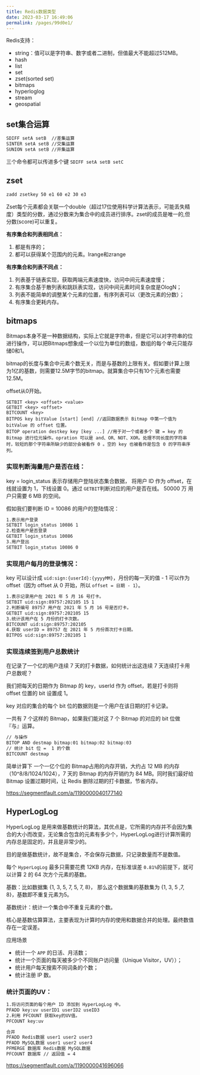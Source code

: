 ```yaml
---
title: Redis数据类型
date: 2023-03-17 16:49:06
permalink: /pages/99d0e1/
---
```


Redis支持：

- string：值可以是字符串、数字或者二进制，但值最大不能超过512MB。
- hash
- list
- set
- zset(sorted set)
- bitmaps
- hyperloglog
- stream
- geospatial



## set集合运算

```sh
SDIFF setA setB  //差集运算
SINTER setA setB //交集运算
SUNION setA setB //并集运算
```

三个命令都可以传进多个键 `SDIFF setA setB setC`

## zset

```sh
zadd zsetkey 50 e1 60 e2 30 e3
```

Zset每个元素都会关联一个double（超过17位使用科学计算法表示，可能丢失精度）类型的分数，通过分数来为集合中的成员进行排序。zset的成员是唯一的,但分数(score)可以重复。



**有序集合和列表相同点：**

1. 都是有序的；
2. 都可以获得某个范围内的元素。lrange和zrange

**有序集合和列表不同点：**

1. 列表基于链表实现，获取两端元素速度快，访问中间元素速度慢；
2. 有序集合基于散列表和跳跃表实现，访问中间元素时间复杂度是OlogN；
3. 列表不能简单的调整某个元素的位置，有序列表可以（更改元素的分数）；
4. 有序集合更耗内存。

## bitmaps

Bitmaps本身不是一种数据结构，实际上它就是字符串，但是它可以对字符串的位进行操作，可以把Bitmaps想象成一个以位为单位的数组，数组的每个单元只能存储0和1。

bitmap的长度与集合中元素个数无关，而是与基数的上限有关。假如要计算上限为1亿的基数，则需要12.5M字节的bitmap。就算集合中只有10个元素也需要12.5M。

offset从0开始。

```shell
SETBIT <key> <offset> <value>
GETBIT <key> <offset>
BITCOUNT <key>
BITPOS key bitValue [start] [end] //返回数据表示 Bitmap 中第一个值为 bitValue 的 offset 位置。
BITOP operation destkey key [key ...] //用于对一个或者多个 键 = key 的 Bitmap 进行位元操作。opration 可以是 and、OR、NOT、XOR。处理不同长度的字符串时，较短的那个字符串所缺少的部分会被看作 0 。空的 key 也被看作是包含 0 的字符串序列。
```



### 实现判断海量用户是否在线：

key = login_status 表示存储用户登陆状态集合数据， 将用户 ID 作为 offset，在线就设置为 1，下线设置 0。通过 `GETBIT`判断对应的用户是否在线。 50000 万 用户只需要 6 MB 的空间。

假如我们要判断 ID = 10086 的用户的登陆情况：

```sh
1.表示用户登录
SETBIT login_status 10086 1
2.检查用户是否登录
GETBIT login_status 10086
3.用户登出
SETBIT login_status 10086 0
```

### 实现用户每月的登录情况：

key 可以设计成 `uid:sign:{userId}:{yyyyMM}`，月份的每一天的值 - 1 可以作为 offset（因为 offset 从 0 开始，所以 `offset = 日期 - 1`）。

```sh
1.表示记录用户在 2021 年 5 月 16 号打卡。
SETBIT uid:sign:89757:202105 15 1
2.判断编号 89757 用户在 2021 年 5 月 16 号是否打卡。
GETBIT uid:sign:89757:202105 15
3.统计该用户在 5 月份的打卡次数。
BITCOUNT uid:sign:89757:202105
4.获取 userID = 89757 在 2021 年 5 月份首次打卡日期。
BITPOS uid:sign:89757:202105 1
```

### 实现连续签到用户总数统计

在记录了一个亿的用户连续 7 天的打卡数据，如何统计出这连续 7 天连续打卡用户总数呢？

我们把每天的日期作为 Bitmap 的 key，userId 作为 offset，若是打卡则将 offset 位置的 bit 设置成 1。

key 对应的集合的每个 bit 位的数据则是一个用户在该日期的打卡记录。

一共有 7 个这样的 Bitmap，如果我们能对这 7 个 Bitmap 的对应的 bit 位做 『与』运算。

```sh
// 与操作
BITOP AND destmap bitmap:01 bitmap:02 bitmap:03
// 统计 bit 位 =  1 的个数
BITCOUNT destmap
```

简单计算下 一个一亿个位的 Bitmap占用的内存开销，大约占 12 MB 的内存（10^8/8/1024/1024），7 天的 Bitmap 的内存开销约为 84 MB。同时我们最好给 Bitmap 设置过期时间，让 Redis 删除过期的打卡数据，节省内存。

https://segmentfault.com/a/1190000040177140

## HyperLogLog

HyperLogLog 是用来做基数统计的算法，其优点是，它所需的内存并不会因为集合的大小而改变，无论集合包含的元素有多少个，HyperLogLog进行计算所需的内存总是固定的，并且是非常少的。

目的是做基数统计，故不是集合，不会保存元数据，只记录数量而不是数值。

每个 `HyperLogLog` 最多只需要花费 12KB 内存，在标准误差 `0.81%`的前提下，就可以计算 2 的 64 次方个元素的基数。

基数：比如数据集 {1, 3, 5, 7, 5, 7, 8}， 那么这个数据集的基数集为 {1, 3, 5 ,7, 8}，基数即不重复元素为5。

基数统计：统计一个集合中不重复元素的个数。

核心是基数估算算法，主要表现为计算时内存的使用和数据合并的处理。最终数值存在一定误差。

应用场景

- 统计一个 `APP` 的日活、月活数；
- 统计一个页面的每天被多少个不同账户访问量（Unique Visitor，UV））；
- 统计用户每天搜索不同词条的个数；
- 统计注册 IP 数。



### 统计页面的UV：

```sh
1.将访问页面的每个用户 ID 添加到 HyperLogLog 中。
PFADD key:uv userID1 userID2 useID3
2.利用 PFCOUNT 获取key的UV值。
PFCOUNT key:uv
```

```sh
合并
PFADD Redis数据 user1 user2 user3
PFADD MySQL数据 user1 user2 user4
PFMERGE 数据库 Redis数据 MySQL数据
PFCOUNT 数据库 // 返回值 = 4
```

https://segmentfault.com/a/1190000041696066
